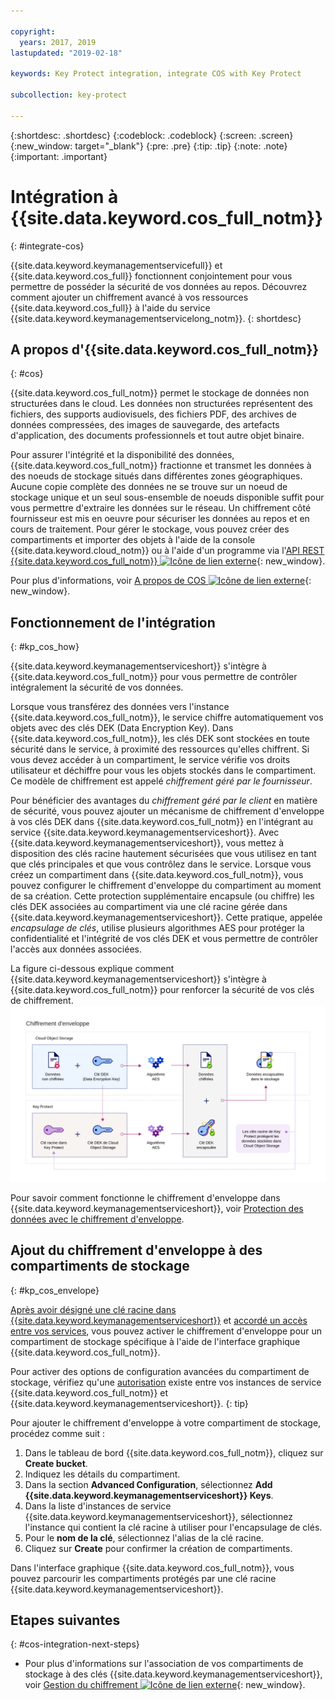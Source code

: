 ```yaml
---

copyright:
  years: 2017, 2019
lastupdated: "2019-02-18"

keywords: Key Protect integration, integrate COS with Key Protect

subcollection: key-protect

---
```


{:shortdesc: .shortdesc}
{:codeblock: .codeblock}
{:screen: .screen}
{:new_window: target="_blank"}
{:pre: .pre}
{:tip: .tip}
{:note: .note}
{:important: .important}

# Intégration à {{site.data.keyword.cos_full_notm}}
{: #integrate-cos}

{{site.data.keyword.keymanagementservicefull}} et {{site.data.keyword.cos_full}} fonctionnent conjointement pour vous permettre de posséder la sécurité de vos données au repos. Découvrez comment ajouter un chiffrement avancé à vos ressources {{site.data.keyword.cos_full}} à l'aide du service {{site.data.keyword.keymanagementservicelong_notm}}.
{: shortdesc}

## A propos d'{{site.data.keyword.cos_full_notm}}
{: #cos}

{{site.data.keyword.cos_full_notm}} permet le stockage de données non structurées dans le cloud. Les données non structurées représentent des fichiers, des supports audiovisuels, des fichiers PDF, des archives de données compressées, des images de sauvegarde, des artefacts d'application, des documents professionnels et tout autre objet binaire.  

Pour assurer l'intégrité et la disponibilité des données, {{site.data.keyword.cos_full_notm}} fractionne et transmet les données à des noeuds de stockage situés dans différentes zones géographiques. Aucune copie complète des données ne se trouve sur un noeud de stockage unique et un seul sous-ensemble de noeuds disponible suffit pour vous permettre d'extraire les données sur le réseau. Un chiffrement côté fournisseur est mis en oeuvre pour sécuriser les données au repos et en cours de traitement. Pour gérer le stockage, vous pouvez créer des compartiments et importer des objets à l'aide de la console {{site.data.keyword.cloud_notm}} ou à l'aide d'un programme via l'[API REST {{site.data.keyword.cos_full_notm}} ![Icône de lien externe](../../../icons/launch-glyph.svg "Icône de lien externe")](/docs/services/cloud-object-storage?topic=cloud-object-storage-about-the-ibm-cloud-object-storage-api){: new_window}.

Pour plus d'informations, voir [A propos de COS ![Icône de lien externe](../../../icons/launch-glyph.svg "Icône de lien externe")](/docs/services/cloud-object-storage?topic=cloud-object-storage-about-ibm-cloud-object-storage){: new_window}.

## Fonctionnement de l'intégration
{: #kp_cos_how}

{{site.data.keyword.keymanagementserviceshort}} s'intègre à {{site.data.keyword.cos_full_notm}} pour vous permettre de contrôler intégralement la sécurité de vos données.  

Lorsque vous transférez des données vers l'instance {{site.data.keyword.cos_full_notm}}, le service chiffre automatiquement vos objets avec des clés DEK (Data Encryption Key). Dans {{site.data.keyword.cos_full_notm}}, les clés DEK sont stockées en toute sécurité dans le service, à proximité des ressources qu'elles chiffrent. Si vous devez accéder à un compartiment, le service vérifie vos droits utilisateur et déchiffre pour vous les objets stockés dans le compartiment. Ce modèle de chiffrement est appelé _chiffrement géré par le fournisseur_.

Pour bénéficier des avantages du _chiffrement géré par le client_ en matière de sécurité, vous pouvez ajouter un mécanisme de chiffrement d'enveloppe à vos clés DEK dans {{site.data.keyword.cos_full_notm}} en l'intégrant au service {{site.data.keyword.keymanagementserviceshort}}. Avec {{site.data.keyword.keymanagementserviceshort}}, vous mettez à disposition des clés racine hautement sécurisées que vous utilisez en tant que clés principales et que vous contrôlez dans le service. Lorsque vous créez un compartiment dans {{site.data.keyword.cos_full_notm}}, vous pouvez configurer le chiffrement d'enveloppe du compartiment au moment de sa création. Cette protection supplémentaire encapsule (ou chiffre) les clés DEK associées au compartiment via une clé racine gérée dans {{site.data.keyword.keymanagementserviceshort}}. Cette pratique, appelée _encapsulage de clés_, utilise plusieurs algorithmes AES pour protéger la confidentialité et l'intégrité de vos clés DEK et vous permettre de contrôler l'accès aux données associées.

La figure ci-dessous explique comment {{site.data.keyword.keymanagementserviceshort}} s'intègre à {{site.data.keyword.cos_full_notm}} pour renforcer la sécurité de vos clés de chiffrement.
![La figure présente une vue contextuelle du chiffrement d'enveloppe.](../images/kp-cos-envelope_min.svg)

Pour savoir comment fonctionne le chiffrement d'enveloppe dans {{site.data.keyword.keymanagementserviceshort}}, voir [Protection des données avec le chiffrement d'enveloppe](/docs/services/key-protect?topic=key-protect-envelope-encryption).

## Ajout du chiffrement d'enveloppe à des compartiments de stockage
{: #kp_cos_envelope}

[Après avoir désigné une clé racine dans {{site.data.keyword.keymanagementserviceshort}}](/docs/services/key-protect?topic=key-protect-create-root-keys) et [accordé un accès entre vos services](/docs/services/key-protect?topic=key-protect-integrate-services#grant-access), vous pouvez activer le chiffrement d'enveloppe pour un compartiment de stockage spécifique à l'aide de l'interface graphique {{site.data.keyword.cos_full_notm}}.

 Pour activer des options de configuration avancées du compartiment de stockage, vérifiez qu'une [autorisation](/docs/services/key-protect?topic=key-protect-integrate-services#grant-access) existe entre vos instances de service {{site.data.keyword.cos_full_notm}} et {{site.data.keyword.keymanagementserviceshort}}.
{: tip}

Pour ajouter le chiffrement d'enveloppe à votre compartiment de stockage, procédez comme suit :

1. Dans le tableau de bord {{site.data.keyword.cos_full_notm}}, cliquez sur **Create bucket**.
2. Indiquez les détails du compartiment.
3. Dans la section **Advanced Configuration**, sélectionnez **Add {{site.data.keyword.keymanagementserviceshort}} Keys**.
4. Dans la liste d'instances de service {{site.data.keyword.keymanagementserviceshort}}, sélectionnez l'instance qui contient la clé racine à utiliser pour l'encapsulage de clés.
5. Pour le **nom de la clé**, sélectionnez l'alias de la clé racine.
6. Cliquez sur **Create** pour confirmer la création de compartiments.

Dans l'interface graphique {{site.data.keyword.cos_full_notm}}, vous pouvez parcourir les compartiments protégés par une clé racine {{site.data.keyword.keymanagementserviceshort}}.

## Etapes suivantes
{: #cos-integration-next-steps}

- Pour plus d'informations sur l'association de vos compartiments de stockage à des clés {{site.data.keyword.keymanagementserviceshort}}, voir [Gestion du chiffrement ![Icône de lien externe](../../../icons/launch-glyph.svg "Icône de lien externe")](/docs/services/cloud-object-storage?topic=cloud-object-storage-manage-encryption){: new_window}. 
